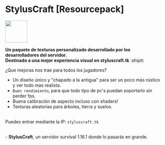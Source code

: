 # StylusCraft [Resourcepack]
<p align="left"><img src="https://styluscraft.tk/img/favicon.png" width="70"></p>
<b>Un paquete de texturas personalizado desarrollado por los desarrolladores del servidor.</b><br>
<b>Destinado a una mejor experiencia visual en styluscraft.tk</b> :shipit:
<br>

¿Que mejoras nos trae para todos los jugadores?
* Un diseño único y "chapado a la antigua" para ser un poco más rústico y ver todo mas realista.
* `Buen rendimiento`, para que todo tipo de pc's puedan soportarlo sin perder fps.
* Buena calibración de aspecto incluso con shaders!
* Texturas aleatorias para árboles, tierra y suelos.

<br><a>Puedes entrar mediante la IP: `styluscraft.tk`</a>
<br><br>
<p>- <b>StylusCraft</b>, un servidor survival 1.16.1 donde lo pasarás en grande.</p>
